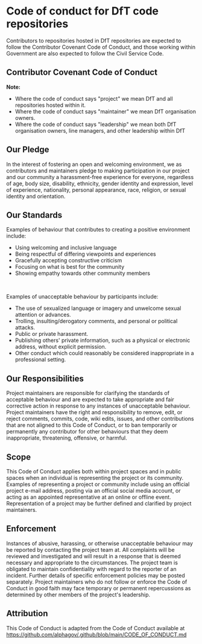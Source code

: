 <h1>Code of conduct for DfT code repositories</h1>

<p>
  Contributors to repositories hosted in DfT repositories are expected to follow the Contributor Covenant Code of Conduct, and those working within Government are also           expected to follow the Civil Service Code.
</p>
<h2>Contributor Covenant Code of Conduct</h2>
<strong>Note:</strong>
</br>
<ul>
  <li>Where the code of conduct says "project" we mean DfT and all repositories hosted within it.</li>
  <li>Where the code of conduct says "maintainer" we mean DfT organisation owners.</li>
  <li>Where the code of conduct says "leadership" we mean both DfT organisation owners, line managers, and other leadership within DfT</li>
</ul>
<h2>Our Pledge</h2>
<p>
  In the interest of fostering an open and welcoming environment, we as contributors and maintainers pledge to making participation in our project and our community a harassment-free experience for everyone, regardless of age, body size, disability, ethnicity, gender identity and expression, level of experience, nationality, personal appearance, race, religion, or sexual identity and orientation.
</p>
<h2>Our Standards</h2>
<p>Examples of behaviour that contributes to creating a positive environment include:<p>
<ul>
  <li> Using welcoming and inclusive language </li>
  <li> Being respectful of differing viewpoints and experiences </li>
  <li> Gracefully accepting constructive criticism </li>
  <li> Focusing on what is best for the community </li>
  <li> Showing empathy towards other community members </li>
</ul>
</br>
<p>Examples of unacceptable behaviour by participants include:</p>
<ul>
    <li>The use of sexualized language or imagery and unwelcome sexual attention or advances.</li>
    <li>Trolling, insulting/derogatory comments, and personal or political attacks.</li>
    <li>Public or private harassment.</li>
    <li>Publishing others' private information, such as a physical or electronic address, without explicit permission.</li>
    <li>Other conduct which could reasonably be considered inappropriate in a professional setting.</li>
</ul>
<h2>Our Responsibilities</h2>
<p>
    Project maintainers are responsible for clarifying the standards of acceptable behaviour and are expected to take appropriate and fair corrective action in response to any instances of unacceptable behaviour.
    Project maintainers have the right and responsibility to remove, edit, or reject comments, commits, code, wiki edits, issues, and other contributions that are not aligned to this Code of Conduct, or to ban temporarily or permanently any contributor for other behaviours that they deem inappropriate, threatening, offensive, or harmful.
</p>
<h2>Scope</h2>
<p>
    This Code of Conduct applies both within project spaces and in public spaces when an individual is representing the project or its community. Examples of representing a project or community include using an official project e-mail address, posting via an official social media account, or acting as an appointed representative at an online or offline event. Representation of a project may be further defined and clarified by project maintainers.
</p>
<h2>Enforcement</h2>
<p>
    Instances of abusive, harassing, or otherwise unacceptable behaviour may be reported by contacting the project team at. All complaints will be reviewed and investigated and will result in a response that is deemed necessary and appropriate to the circumstances. The project team is obligated to maintain confidentiality with regard to the reporter of an incident. Further details of specific enforcement policies may be posted separately.
    Project maintainers who do not follow or enforce the Code of Conduct in good faith may face temporary or permanent repercussions as determined by other members of the project's leadership.
</p>
<h2>Attribution</h2>
<p>
    This Code of Conduct is adapted from the Code of Conduct available at <a href="https://github.com/alphagov/.github/blob/main/CODE_OF_CONDUCT.md">https://github.com/alphagov/.github/blob/main/CODE_OF_CONDUCT.md</a>
</p>
